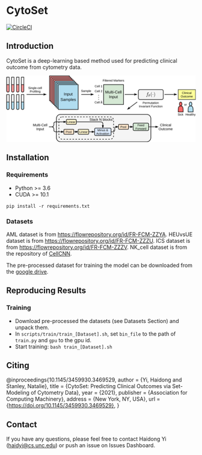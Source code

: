 # CytoSet

[![CircleCI](https://circleci.com/gh/CompCy-lab/cytoset.svg?style=svg&circle-token=7070f7f23c7fccba6d452bcfd2ee2a1cb469a6e0)](https://circleci.com/gh/CompCy-lab/cytoset)

## Introduction

CytoSet is a deep-learning based method used for predicting clinical outcome from cytometry data.

<p align="center">
<img align="middle" src="./assets/CytoSet.png" alt="CytoSet" width="600" />
</p>

## Installation

### Requirements

- Python >= 3.6
- CUDA >= 10.1

```
pip install -r requirements.txt
```

### Datasets

AML dataset is from https://flowrepository.org/id/FR-FCM-ZZYA. HEUvsUE dataset is from https://flowrepository.org/id/FR-FCM-ZZZU.
ICS dataset is from https://flowrepository.org/id/FR-FCM-ZZZV. NK_cell dataset is from the repository of [CellCNN](https://github.com/eiriniar/CellCnn). 

The pre-processed dataset for training the model can be downloaded from the [google drive](https://drive.google.com/drive/folders/1chfsOYSCsRg7kcydqyrze6B1Sg9-iInL?usp=sharing).


## Reproducing Results

### Training

* Download pre-processed the datasets (see Datasets Section) and unpack them.
* In ``scripts/train/train_[Dataset].sh``, set ``bin_file`` to the path of ``train.py`` and ``gpu`` to the gpu id.
* Start training: ``bash train_[Dataset].sh``

## Citing

@inproceedings{10.1145/3459930.3469529,
author = {Yi, Haidong and Stanley, Natalie},
title = {CytoSet: Predicting Clinical Outcomes via Set-Modeling of Cytometry Data},
year = {2021},
publisher = {Association for Computing Machinery},
address = {New York, NY, USA},
url = {https://doi.org/10.1145/3459930.3469529},
}



## Contact

If you have any questions, please feel free to contact Haidong Yi (haidyi@cs.unc.edu) or push an issue on Issues Dashboard.


